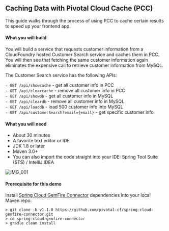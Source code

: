 ## Caching Data with Pivotal Cloud Cache (PCC)
This guide walks through the process of using PCC to cache certain results to speed up your frontend app.
  
  
#### What you will build
You will build a service that requests customer information from a CloudFoundry hosted Customer Search service and caches them in PCC. You will then see that fetching the same customer information again eliminates the expensive call to retrieve customer information from MySQL.

The Customer Search service has the following APIs:

`- GET /api/showcache`          - get all customer info in PCC  
`- GET /api/clearcache`         - remove all customer info in PCC  
`- GET /api/showdb`  	- get all customer info in MySQL  
`- GET /api/cleardb`         - remove all customer info in MySQL  
`- GET /api/loaddb`         - load 500 customer info into MySQL  
`- GET /api/customerSearch?email={email}`   - get specific customer info  
  
  
#### What you will need
- About 30 minutes
- A favorite text editor or IDE
- JDK 1.8 or later
- Maven 3.0+
- You can also import the code straight into your IDE: 
Spring Tool Suite (STS) / IntelliJ IDEA
  
  
![IMG_001](https://github.com/Pivotal-Field-Engineering/pad-pcc-demo/blob/master/images/IMG_001.png)



#### Prerequisite for this demo

Install [Spring Cloud GemFire Connector](https://github.com/pivotal-cf/spring-cloud-gemfire-connector/tree/v1.1.0) dependencies into your local Maven repo:
```
> git clone -b v1.1.0 https://github.com/pivotal-cf/spring-cloud-gemfire-connector.git  
> cd spring-cloud-gemfire-connector  
> gradle clean install  
```
